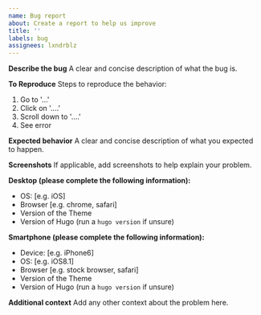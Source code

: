 ```yaml
---
name: Bug report
about: Create a report to help us improve
title: ''
labels: bug
assignees: lxndrblz
---
```


**Describe the bug**
A clear and concise description of what the bug is.

**To Reproduce**
Steps to reproduce the behavior:

1. Go to '...'
2. Click on '....'
3. Scroll down to '....'
4. See error

**Expected behavior**
A clear and concise description of what you expected to happen.

**Screenshots**
If applicable, add screenshots to help explain your problem.

**Desktop (please complete the following information):**

- OS: [e.g. iOS]
- Browser [e.g. chrome, safari]
- Version of the Theme
- Version of Hugo (run a `hugo version` if unsure)

**Smartphone (please complete the following information):**

- Device: [e.g. iPhone6]
- OS: [e.g. iOS8.1]
- Browser [e.g. stock browser, safari]
- Version of the Theme
- Version of Hugo (run a `hugo version` if unsure)

**Additional context**
Add any other context about the problem here.
